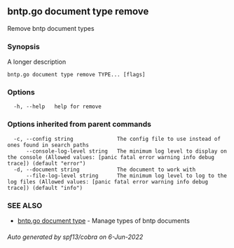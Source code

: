 ## bntp.go document type remove

Remove bntp document types

### Synopsis

A longer description

```
bntp.go document type remove TYPE... [flags]
```

### Options

```
  -h, --help   help for remove
```

### Options inherited from parent commands

```
  -c, --config string              The config file to use instead of ones found in search paths
      --console-log-level string   The minimum log level to display on the console (Allowed values: [panic fatal error warning info debug trace]) (default "error")
  -d, --document string            The document to work with
      --file-log-level string      The minimum log level to log to the log files (Allowed values: [panic fatal error warning info debug trace]) (default "info")
```

### SEE ALSO

* [bntp.go document type](bntp.go_document_type.md)	 - Manage types of bntp documents

###### Auto generated by spf13/cobra on 6-Jun-2022
